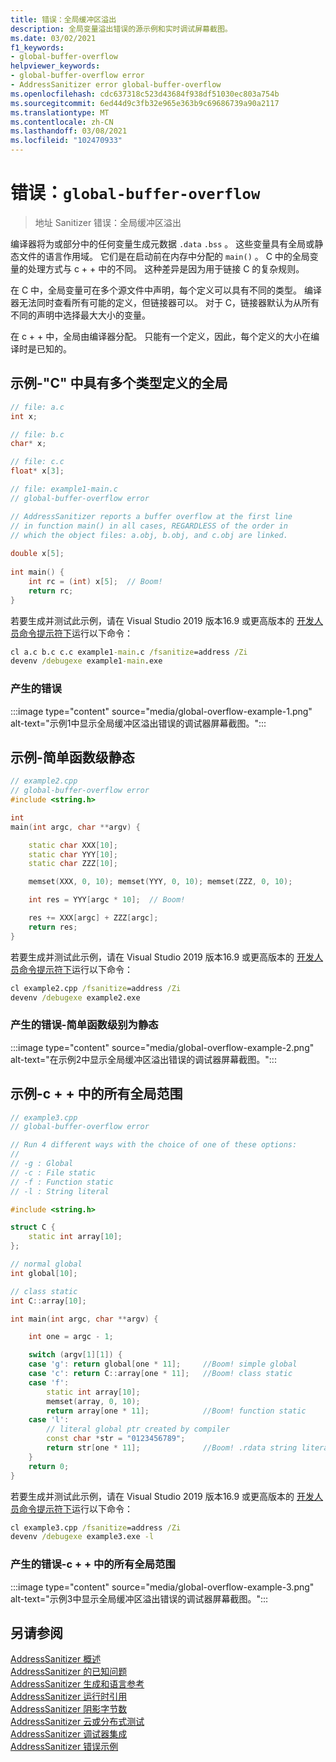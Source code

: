 ```yaml
---
title: 错误：全局缓冲区溢出
description: 全局变量溢出错误的源示例和实时调试屏幕截图。
ms.date: 03/02/2021
f1_keywords:
- global-buffer-overflow
helpviewer_keywords:
- global-buffer-overflow error
- AddressSanitizer error global-buffer-overflow
ms.openlocfilehash: cdc637318c523d43684f938df51030ec803a754b
ms.sourcegitcommit: 6ed44d9c3fb32e965e363b9c69686739a90a2117
ms.translationtype: MT
ms.contentlocale: zh-CN
ms.lasthandoff: 03/08/2021
ms.locfileid: "102470933"
---
```

# <a name="error-global-buffer-overflow"></a>错误：`global-buffer-overflow`

> 地址 Sanitizer 错误：全局缓冲区溢出

编译器将为或部分中的任何变量生成元数据 `.data` `.bss` 。 这些变量具有全局或静态文件的语言作用域。 它们是在启动前在内存中分配的 `main()` 。 C 中的全局变量的处理方式与 c + + 中的不同。 这种差异是因为用于链接 C 的复杂规则。

在 C 中，全局变量可在多个源文件中声明，每个定义可以具有不同的类型。 编译器无法同时查看所有可能的定义，但链接器可以。 对于 C，链接器默认为从所有不同的声明中选择最大大小的变量。

在 c + + 中，全局由编译器分配。 只能有一个定义，因此，每个定义的大小在编译时是已知的。

## <a name="example---globals-in-c-with-multiple-type-definitions"></a>示例-"C" 中具有多个类型定义的全局

```cpp
// file: a.c
int x;
```

```cpp
// file: b.c
char* x;
```

```cpp
// file: c.c
float* x[3];
```

```cpp
// file: example1-main.c
// global-buffer-overflow error

// AddressSanitizer reports a buffer overflow at the first line
// in function main() in all cases, REGARDLESS of the order in 
// which the object files: a.obj, b.obj, and c.obj are linked.
  
double x[5];
 
int main() { 
    int rc = (int) x[5];  // Boom!
    return rc; 
}
```

若要生成并测试此示例，请在 Visual Studio 2019 版本16.9 或更高版本的 [开发人员命令提示符下](../build/building-on-the-command-line.md#developer_command_prompt_shortcuts)运行以下命令：

```cmd
cl a.c b.c c.c example1-main.c /fsanitize=address /Zi
devenv /debugexe example1-main.exe
```

### <a name="resulting-error"></a>产生的错误

:::image type="content" source="media/global-overflow-example-1.png" alt-text="示例1中显示全局缓冲区溢出错误的调试器屏幕截图。":::

## <a name="example---simple-function-level-static"></a>示例-简单函数级静态

```cpp
// example2.cpp
// global-buffer-overflow error
#include <string.h>

int 
main(int argc, char **argv) {

    static char XXX[10];
    static char YYY[10];
    static char ZZZ[10];

    memset(XXX, 0, 10); memset(YYY, 0, 10); memset(ZZZ, 0, 10);

    int res = YYY[argc * 10];  // Boom!

    res += XXX[argc] + ZZZ[argc];
    return res;
}
```

若要生成并测试此示例，请在 Visual Studio 2019 版本16.9 或更高版本的 [开发人员命令提示符下](../build/building-on-the-command-line.md#developer_command_prompt_shortcuts)运行以下命令：

```cmd
cl example2.cpp /fsanitize=address /Zi
devenv /debugexe example2.exe
```

### <a name="resulting-error---simple-function-level-static"></a>产生的错误-简单函数级别为静态

:::image type="content" source="media/global-overflow-example-2.png" alt-text="在示例2中显示全局缓冲区溢出错误的调试器屏幕截图。":::

## <a name="example---all-global-scopes-in-c"></a>示例-c + + 中的所有全局范围

```cpp
// example3.cpp
// global-buffer-overflow error

// Run 4 different ways with the choice of one of these options:
//
// -g : Global
// -c : File static
// -f : Function static
// -l : String literal

#include <string.h>

struct C {
    static int array[10];
};

// normal global
int global[10];

// class static
int C::array[10];

int main(int argc, char **argv) {

    int one = argc - 1;

    switch (argv[1][1]) {
    case 'g': return global[one * 11];     //Boom! simple global
    case 'c': return C::array[one * 11];   //Boom! class static
    case 'f':
        static int array[10];
        memset(array, 0, 10);
        return array[one * 11];            //Boom! function static
    case 'l':
        // literal global ptr created by compiler
        const char *str = "0123456789";
        return str[one * 11];              //Boom! .rdata string literal allocated by compiler
    }
    return 0;
}
```

若要生成并测试此示例，请在 Visual Studio 2019 版本16.9 或更高版本的 [开发人员命令提示符下](../build/building-on-the-command-line.md#developer_command_prompt_shortcuts)运行以下命令：

```cmd
cl example3.cpp /fsanitize=address /Zi
devenv /debugexe example3.exe -l
```

### <a name="resulting-error---all-global-scopes-in-c"></a>产生的错误-c + + 中的所有全局范围

:::image type="content" source="media/global-overflow-example-3.png" alt-text="示例3中显示全局缓冲区溢出错误的调试器屏幕截图。":::

## <a name="see-also"></a>另请参阅

[AddressSanitizer 概述](./asan.md)\
[AddressSanitizer 的已知问题](./asan-known-issues.md)\
[AddressSanitizer 生成和语言参考](./asan-building.md)\
[AddressSanitizer 运行时引用](./asan-runtime.md)\
[AddressSanitizer 阴影字节数](./asan-shadow-bytes.md)\
[AddressSanitizer 云或分布式测试](./asan-offline-crash-dumps.md)\
[AddressSanitizer 调试器集成](./asan-debugger-integration.md)\
[AddressSanitizer 错误示例](./asan-error-examples.md)
